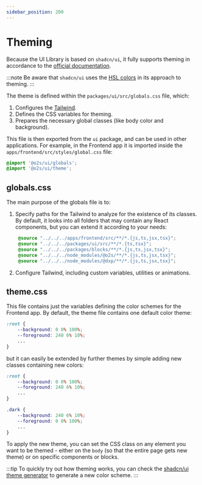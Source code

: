 ```yaml
---
sidebar_position: 200
---
```


# Theming

Because the UI Library is based on `shadcn/ui`, it fully supports theming in accordance to the [official documentation](https://ui.shadcn.com/docs/theming).

:::note
Be aware that `shadcn/ui` uses the [HSL colors](https://www.smashingmagazine.com/2021/07/hsl-colors-css/) in its approach to theming.
:::

The theme is defined within the `packages/ui/src/globals.css` file, which:

1. Configures the [Tailwind](https://v2.tailwindcss.com/docs/adding-base-styles#using-css).
2. Defines the CSS variables for theming.
3. Prepares the necessary global classes (like body color and background).

This file is then exported from the `ui` package, and can be used in other applications. For example, in the Frontend app it is imported inside the `apps/frontend/src/styles/global.css` file:

```css
@import '@o2s/ui/globals';
@import '@o2s/ui/theme';
```

## globals.css

The main purpose of the globals file is to:

1. Specify paths for the Tailwind to analyze for the existence of its classes. By default, it looks into all folders that may contain any React components, but you can extend it according to your needs:
   ```css
    @source "../../../apps/frontend/src/**/*.{js,ts,jsx,tsx}";
    @source "../../../packages/ui/src/**/*.{ts,tsx}";
    @source "../../../packages/blocks/**/*.{js,ts,jsx,tsx}";
    @source "../../../node_modules/@o2s/**/*.{js,ts,jsx,tsx}";
    @source "../../../node_modules/@dxp/**/*.{js,ts,jsx,tsx}";
    ```
2. Configure Tailwind, including custom variables, utilities or animations.

## theme.css

This file contains just the variables defining the color schemes for the Frontend app. By default, the theme file contains one default color theme:

```css
:root {
    --background: 0 0% 100%;
    --foreground: 240 6% 10%;
    ...
}
```

but it can easily be extended by further themes by simple adding new classes containing new colors:

```css
:root {
    --background: 0 0% 100%;
    --foreground: 240 6% 10%;
    ...
}

.dark {
    --background: 240 6% 10%;
    --foreground: 0 0% 100%;
    ...
}
```

To apply the new theme, you can set the CSS class on any element you want to be themed - either on the `body` (so that the entire page gets new theme) or on specific components or blocks.

:::tip
To quickly try out how theming works, you can check the [shadcn/ui theme generator](https://ui.shadcn.com/themes) to generate a new color scheme.
:::
